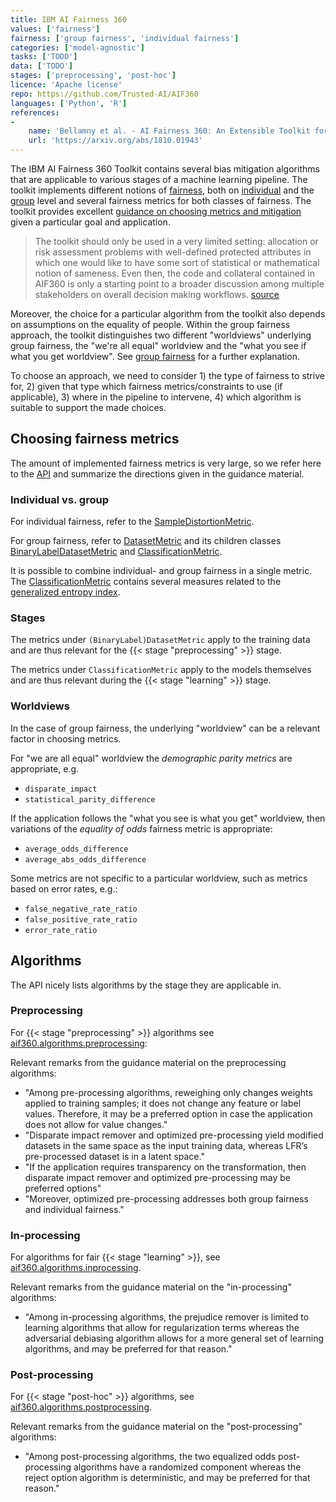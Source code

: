 ```yaml
---
title: IBM AI Fairness 360
values: ['fairness']
fairness: ['group fairness', 'individual fairness']
categories: ['model-agnostic']
tasks: ['TODO']
data: ['TODO']
stages: ['preprocessing', 'post-hoc']
licence: 'Apache license'
repo: https://github.com/Trusted-AI/AIF360
languages: ['Python', 'R']
references: 
- 
    name: 'Bellamny et al. - AI Fairness 360: An Extensible Toolkit for Detecting, Understanding, and Mitigating Unwanted Algorithmic Bias'
    url: 'https://arxiv.org/abs/1810.01943'
---
```


The IBM AI Fairness 360 Toolkit contains several bias mitigation algorithms that are applicable to various stages of a machine learning pipeline.
The toolkit implements different notions of [fairness](/values/fairness), both on [individual](/fairness/individual-fairness) and the [group](/fairness/group-fairness) level and several fairness metrics for both classes of fairness.
The toolkit provides excellent [guidance on choosing metrics and mitigation](http://aif360.mybluemix.net/resources#guidance) given a particular goal and application.

> The toolkit should only be used in a very limited setting: allocation or risk assessment problems with well-defined protected attributes in which one would like to have some sort of statistical or mathematical notion of sameness. Even then, the code and collateral contained in AIF360 is only a starting point to a broader discussion among multiple stakeholders on overall decision making workflows. [source](http://aif360.mybluemix.net/resources#guidance)

Moreover, the choice for a particular algorithm from the toolkit also depends on assumptions on the equality of people.
Within the group fairness approach, the toolkit distinguishes two different "worldviews" underlying group fairness, the "we're all equal" worldview and the "what you see if what you get worldview". See [group fairness](/fairness/group-fairness) for a further explanation.

To choose an approach, we need to consider 1) the type of fairness to strive for, 2) given that type which fairness metrics/constraints to use (if applicable), 3) where in the pipeline to intervene, 4) which algorithm is suitable to support the made choices.

## Choosing fairness metrics

The amount of implemented fairness metrics is very large, so we refer here to the [API](https://aif360.readthedocs.io/en/latest/modules/metrics.html) and summarize the directions given in the guidance material.

### Individual vs. group

For individual fairness, refer to the [SampleDistortionMetric](https://aif360.readthedocs.io/en/latest/modules/generated/aif360.metrics.SampleDistortionMetric.html#aif360.metrics.SampleDistortionMetric).

For group fairness, refer to [DatasetMetric](https://aif360.readthedocs.io/en/latest/modules/generated/aif360.metrics.DatasetMetric.html#aif360.metrics.DatasetMetric) and its children classes [BinaryLabelDatasetMetric](https://aif360.readthedocs.io/en/latest/modules/generated/aif360.metrics.BinaryLabelDatasetMetric.html#aif360.metrics.BinaryLabelDatasetMetric) and [ClassificationMetric](https://aif360.readthedocs.io/en/latest/modules/generated/aif360.metrics.ClassificationMetric.html#aif360.metrics.ClassificationMetric).

It is possible to combine individual- and group fairness in a single metric. 
The [ClassificationMetric](https://aif360.readthedocs.io/en/latest/modules/generated/aif360.metrics.ClassificationMetric.html#aif360.metrics.ClassificationMetric) contains several measures related to the [generalized entropy index](https://aif360.readthedocs.io/en/latest/modules/generated/aif360.metrics.ClassificationMetric.html#aif360.metrics.ClassificationMetric.generalized_entropy_index).

### Stages

The metrics under `(BinaryLabel)DatasetMetric` apply to the training data and are thus relevant for the {{< stage "preprocessing" >}} stage.

The metrics under `ClassificationMetric` apply to the models themselves and are thus relevant during the {{< stage "learning" >}} stage.

### Worldviews

In the case of group fairness, the underlying "worldview" can be a relevant factor in choosing metrics.

For "we are all equal" worldview the *demographic parity metrics* are appropriate, e.g.

- `disparate_impact`
- `statistical_parity_difference`

If the application follows the "what you see is what you get" worldview, then variations of the *equality of odds* fairness metric is appropriate:

- `average_odds_difference`
- `average_abs_odds_difference`

Some metrics are not specific to a particular worldview, such as metrics based on error rates, e.g.:

- `false_negative_rate_ratio`
- `false_positive_rate_ratio`
- `error_rate_ratio`

## Algorithms

The API nicely lists algorithms by the stage they are applicable in.

### Preprocessing

For {{< stage "preprocessing" >}} algorithms see [aif360.algorithms.preprocessing](https://aif360.readthedocs.io/en/latest/modules/algorithms.html#module-aif360.algorithms.preprocessing):

Relevant remarks from the guidance material on the preprocessing algorithms:

- "Among pre-processing algorithms, reweighing only changes weights applied to training samples; it does not change any feature or label values. Therefore, it may be a preferred option in case the application does not allow for value changes."
- "Disparate impact remover and optimized pre-processing yield modified datasets in the same space as the input training data, whereas LFR’s pre-processed dataset is in a latent space."
- "If the application requires transparency on the transformation, then disparate impact remover and optimized pre-processing may be preferred options"
- "Moreover, optimized pre-processing addresses both group fairness and individual fairness."

### In-processing

For algorithms for fair {{< stage "learning" >}}, see [aif360.algorithms.inprocessing](https://aif360.readthedocs.io/en/latest/modules/algorithms.html#module-aif360.algorithms.inprocessing).

Relevant remarks from the guidance material on the "in-processing" algorithms:

- "Among in-processing algorithms, the prejudice remover is limited to learning algorithms that allow for regularization terms whereas the adversarial debiasing algorithm allows for a more general set of learning algorithms, and may be preferred for that reason."

### Post-processing

For {{< stage "post-hoc" >}} algorithms, see [aif360.algorithms.postprocessing](https://aif360.readthedocs.io/en/latest/modules/algorithms.html#module-aif360.algorithms.postprocessing).

Relevant remarks from the guidance material on the "post-processing" algorithms:

- "Among post-processing algorithms, the two equalized odds post-processing algorithms have a randomized component whereas the reject option algorithm is deterministic, and may be preferred for that reason."

